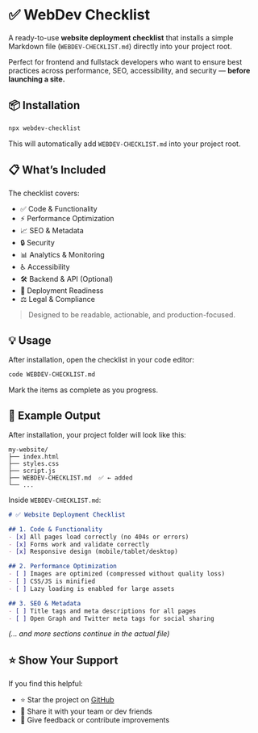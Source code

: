 # ✅ WebDev Checklist

A ready-to-use **website deployment checklist** that installs a simple Markdown file (`WEBDEV-CHECKLIST.md`) directly into your project root.

Perfect for frontend and fullstack developers who want to ensure best practices across performance, SEO, accessibility, and security — **before launching a site.**


## 📦 Installation

```bash
npx webdev-checklist
```

This will automatically add `WEBDEV-CHECKLIST.md` into your project root.


## 📋 What’s Included

The checklist covers:

- ✅ Code & Functionality  
- ⚡ Performance Optimization  
- 📈 SEO & Metadata  
- 🔒 Security  
- 📊 Analytics & Monitoring  
- ♿ Accessibility  
- 🛠️ Backend & API (Optional)  
- 🚀 Deployment Readiness  
- ⚖️ Legal & Compliance  

> Designed to be readable, actionable, and production-focused.


## 💡 Usage

After installation, open the checklist in your code editor:

```bash
code WEBDEV-CHECKLIST.md
```

Mark the items as complete as you progress.


## 📎 Example Output

After installation, your project folder will look like this:

```
my-website/
├── index.html
├── styles.css
├── script.js
├── WEBDEV-CHECKLIST.md  ✅ ← added
└── ...
```

Inside `WEBDEV-CHECKLIST.md`:

```markdown
# ✅ Website Deployment Checklist

## 1. Code & Functionality
- [x] All pages load correctly (no 404s or errors)
- [x] Forms work and validate correctly
- [x] Responsive design (mobile/tablet/desktop)

## 2. Performance Optimization
- [ ] Images are optimized (compressed without quality loss)
- [ ] CSS/JS is minified
- [ ] Lazy loading is enabled for large assets

## 3. SEO & Metadata
- [ ] Title tags and meta descriptions for all pages
- [ ] Open Graph and Twitter meta tags for social sharing
```

*(... and more sections continue in the actual file)*


## ⭐ Show Your Support

If you find this helpful:

- ⭐ Star the project on [GitHub](https://github.com/muhammadhafijur/webdev-checklist)
- 🔁 Share it with your team or dev friends
- 💬 Give feedback or contribute improvements

